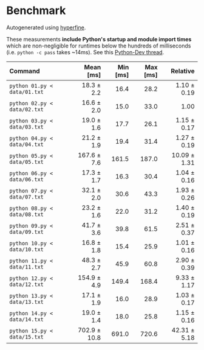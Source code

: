 # Benchmark

Autogenerated using [hyperfine](https://github.com/sharkdp/hyperfine).

These measurements **include Python's startup and module import times** which are
non-negligible for runtimes below the hundreds of milliseconds
(i.e. `python -c pass` takes ~14ms).
See this [Python-Dev thread](https://mail.python.org/pipermail/python-dev/2018-May/153296.html).

| Command | Mean [ms] | Min [ms] | Max [ms] | Relative |
|:---|---:|---:|---:|---:|
| `python 01.py < data/01.txt` | 18.3 ± 2.2 | 16.4 | 28.2 | 1.10 ± 0.19 |
| `python 02.py < data/02.txt` | 16.6 ± 2.0 | 15.0 | 33.0 | 1.00 |
| `python 03.py < data/03.txt` | 19.0 ± 1.6 | 17.7 | 26.1 | 1.15 ± 0.17 |
| `python 04.py < data/04.txt` | 21.2 ± 1.9 | 19.4 | 31.4 | 1.27 ± 0.19 |
| `python 05.py < data/05.txt` | 167.6 ± 7.6 | 161.5 | 187.0 | 10.09 ± 1.31 |
| `python 06.py < data/06.txt` | 17.3 ± 1.7 | 16.3 | 30.4 | 1.04 ± 0.16 |
| `python 07.py < data/07.txt` | 32.1 ± 2.0 | 30.6 | 43.3 | 1.93 ± 0.26 |
| `python 08.py < data/08.txt` | 23.2 ± 1.6 | 22.0 | 31.2 | 1.40 ± 0.19 |
| `python 09.py < data/09.txt` | 41.7 ± 3.6 | 39.8 | 61.5 | 2.51 ± 0.37 |
| `python 10.py < data/10.txt` | 16.8 ± 1.8 | 15.4 | 25.9 | 1.01 ± 0.16 |
| `python 11.py < data/11.txt` | 48.3 ± 2.7 | 45.9 | 60.8 | 2.90 ± 0.39 |
| `python 12.py < data/12.txt` | 154.9 ± 4.9 | 149.4 | 168.4 | 9.33 ± 1.17 |
| `python 13.py < data/13.txt` | 17.1 ± 1.9 | 16.0 | 28.9 | 1.03 ± 0.17 |
| `python 14.py < data/14.txt` | 19.0 ± 1.4 | 18.0 | 25.8 | 1.15 ± 0.16 |
| `python 15.py < data/15.txt` | 702.9 ± 10.8 | 691.0 | 720.6 | 42.31 ± 5.18 |
